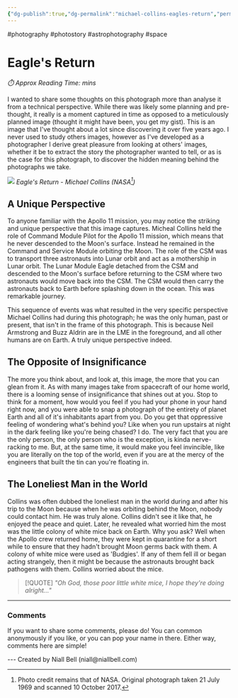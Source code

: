 ```yaml
---
{"dg-publish":true,"dg-permalink":"michael-collins-eagles-return","permalink":"/michael-collins-eagles-return/","title":"Eagle's Return","tags":["photography","photostory","astrophotography","space"],"noteIcon":null,"created":"2024-04-22T19:31:47.702+01:00","updated":"2024-05-12T21:57:26.209+01:00"}
---
```


#photography #photostory #astrophotography #space 
# Eagle's Return
<p id="reading-time" style="font-style: italic;">⏱️ Approx Reading Time:  <span id="inserted-text"></span> mins</p>

I wanted to share some thoughts on this photograph more than analyse it from a technical perspective. While there was likely some planning and pre-thought, it really is a moment captured in time as opposed to a meticulously planned image (thought it might have been, you get my gist). This is an image that I've thought about a lot since discovering it over five years ago. I never used to study others images, however as I've developed as a photographer I derive great pleasure from looking at others' images, whether it be to extract the story the photographer wanted to tell, or as is the case for this photograph, to discover the hidden meaning behind the photographs we take.

![](https://science.nasa.gov/wp-content/uploads/2023/08/as11_44_6642.jpg)
*Eagle's Return - Michael Collins (NASA[^1])*

## A Unique Perspective

To anyone familiar with the Apollo 11 mission, you may notice the striking and unique perspective that this image captures. Micheal Collins held the role of Command Module Pilot for the Apollo 11 mission, which means that he never descended to the Moon's surface. Instead he remained in the Command and Service Module orbiting the Moon. The role of the CSM was to transport three astronauts into Lunar orbit and act as a mothership in Lunar orbit. The Lunar Module Eagle detached from the CSM and descended to the Moon's surface before returning to the CSM where two astronauts would move back into the CSM. The CSM would then carry the astronauts back to Earth before splashing down in the ocean. This was remarkable journey. 

This sequence of events was what resulted in the very specific perspective Michael Collins had during this photograph; he was the only human, past or present, that isn't in the frame of this photograph. This is because Neil Armstrong and Buzz Aldrin are in the LME in the foreground, and all other humans are on Earth. A truly unique perspective indeed.

## The Opposite of Insignificance

The more you think about, and look at, this image, the more that you can glean from it. As with many images take from spacecraft of our home world, there is a looming sense of insignificance that shines out at you. Stop to think for a moment, how would you feel if you had your phone in your hand right now, and you were able to snap a photograph of the entirety of planet Earth and all of it's inhabitants apart from you. Do you get that oppressive feeling of wondering what's behind you? Like when you run upstairs at night in the dark feeling like you're being chased? I do. The very fact that you are the only person, the only person who is the exception, is kinda nerve-racking to me. But, at the same time, it would make you feel invincible, like you are literally on the top of the world, even if you are at the mercy of the engineers that built the tin can you're floating in.

## The Loneliest Man in the World

Collins was often dubbed the loneliest man in the world during and after his trip to the Moon because when he was orbiting behind the Moon, nobody could contact him. He was truly alone. Collins didn't see it like that, he enjoyed the peace and quiet. Later, he revealed what worried him the most was the little colony of white mice back on Earth. Why you ask? Well when the Apollo crew returned home, they were kept in quarantine for a short while to ensure that they hadn't brought Moon germs back with them. A colony of white mice were used as 'Budgies'. If any of them fell ill or began acting strangely, then it might be because the astronauts brought back pathogens with them. Collins worried about the mice.

>[!QUOTE] *"Oh God, those poor little white mice, I hope they're doing alright..."*

[^1]: Photo credit remains that of NASA. Original photograph taken 21 July 1969 and scanned 10 October 2017.

---
### Comments

If you want to share some comments, please do! You can common anonymously if you like, or you can pop your name in there. Either way, comments here are simple!


<div id="waline"></div>
<script type="module">
	import { init } from 'https://unpkg.com/@waline/client@v3/dist/waline.js';
	init({
	  el: '#waline',
	  serverURL: 'https://niallscavecomments.vercel.app/',
	  lang: 'en',
	});
</script>
---
Created by Niall Bell (niall@niallbell.com)